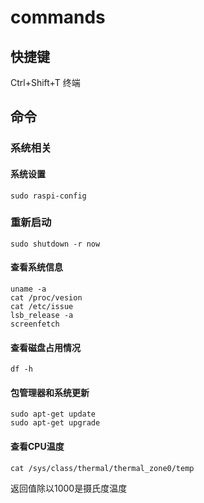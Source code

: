 # commands

## 快捷键

Ctrl+Shift+T 终端

## 命令

### 系统相关

#### 系统设置

    sudo raspi-config

### 重新启动

    sudo shutdown -r now

#### 查看系统信息

    uname -a
    cat /proc/vesion
    cat /etc/issue
    lsb_release -a
    screenfetch

#### 查看磁盘占用情况

    df -h

#### 包管理器和系统更新

    sudo apt-get update
    sudo apt-get upgrade

#### 查看CPU温度

    cat /sys/class/thermal/thermal_zone0/temp

返回值除以1000是摄氏度温度

